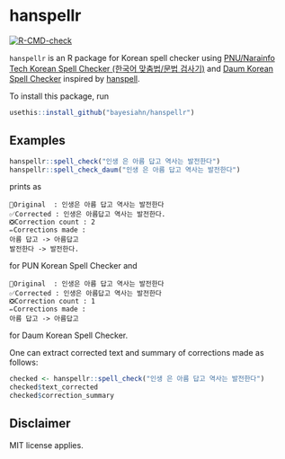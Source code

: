 # hanspellr
<!-- badges: start -->
  [![R-CMD-check](https://github.com/bayesiahn/hanspellr/workflows/R-CMD-check/badge.svg)](https://github.com/bayesiahn/hanspellr/actions)
<!-- badges: end -->

`hanspellr` is an R package for Korean spell checker using [PNU/Narainfo Tech Korean Spell Checker (한국어 맞춤법/문법 검사기)](http://speller.cs.pusan.ac.kr/) and [Daum Korean Spell Checker](https://alldic.daum.net/grammar_checker.do) inspired by [hanspell](https://github.com/9beach/hanspell).

To install this package, run

```r
usethis::install_github("bayesiahn/hanspellr")
```

## Examples

```r
hanspellr::spell_check("인생 은 아름 답고 역사는 발전한다")
hanspellr::spell_check_daum("인생 은 아름 답고 역사는 발전한다")
```

prints as

```
📰Original  : 인생은 아름 답고 역사는 발전한다
✅Corrected : 인생은 아름답고 역사는 발전한다.
❎Correction count : 2
✏️Corrections made : 
아름 답고 -> 아름답고
발전한다 -> 발전한다.
```

for PUN Korean Spell Checker and

```
📰Original  : 인생은 아름 답고 역사는 발전한다
✅Corrected : 인생은 아름답고 역사는 발전한다
❎Correction count : 1
✏️Corrections made : 
아름 답고 -> 아름답고
```

for Daum Korean Spell Checker.

One can extract corrected text and summary of corrections made as follows:
```r
checked <- hanspellr::spell_check("인생 은 아름 답고 역사는 발전한다")
checked$text_corrected
checked$correction_summary
```


## Disclaimer
MIT license applies.
